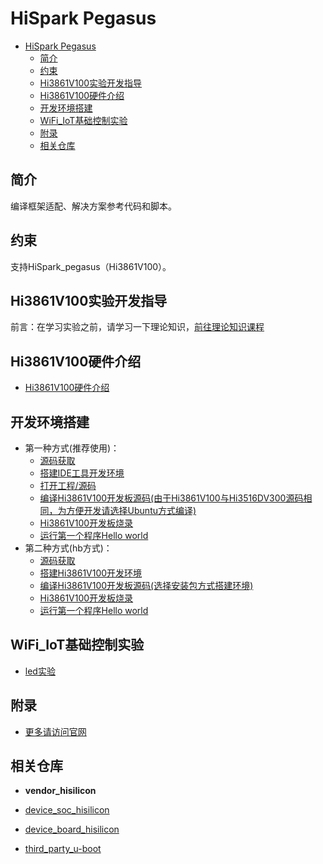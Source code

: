 # HiSpark Pegasus <a name="ZH-CN_TOPIC_0000001130275863"></a>

- [HiSpark Pegasus ](#hispark-pegasus-)
  - [简介](#简介)
  - [约束](#约束)
  - [Hi3861V100实验开发指导](#hi3861v100实验开发指导)
  - [Hi3861V100硬件介绍](#hi3861v100硬件介绍)
  - [开发环境搭建](#开发环境搭建)
  - [WiFi\_IoT基础控制实验](#wifi_iot基础控制实验)
  - [附录](#附录)
  - [相关仓库](#相关仓库)

## 简介<a name="section469617221261"></a>

编译框架适配、解决方案参考代码和脚本。

## 约束<a name="section12212842173518"></a>

支持HiSpark\_pegasus（Hi3861V100）。

## Hi3861V100实验开发指导<a name="ZH-CN_TOPIC_0000001130176841"></a>

前言：在学习实验之前，请学习一下理论知识，[前往理论知识课程](http://developer.huawei.com/consumer/cn/training/course/introduction/C101641968823265204)

## Hi3861V100硬件介绍<a name="section11660541593"></a>

-    [Hi3861V100硬件介绍](https://gitee.com/openharmony/docs/blob/master/zh-cn/device-dev/quick-start/quickstart-appendix-hi3861.md)

## 开发环境搭建<a name="section11660541593"></a>

-    第一种方式(推荐使用)：
     - [源码获取](https://device.harmonyos.com/cn/docs/documentation/guide/sourcecode-acquire-0000001050769927)
     - [搭建IDE工具开发环境](https://device.harmonyos.com/cn/docs/documentation/guide/ide-install-windows-ubuntu-0000001194073744)
     - [打开工程/源码](https://device.harmonyos.com/cn/docs/documentation/guide/open_project-0000001071680043)
     - [编译Hi3861V100开发板源码(由于Hi3861V100与Hi3516DV300源码相同，为方便开发请选择Ubuntu方式编译)](https://device.harmonyos.com/cn/docs/documentation/guide/ide-hi3861v100-compile-0000001192526021)
     - [Hi3861V100开发板烧录](https://device.harmonyos.com/cn/docs/documentation/guide/ide-hi3861-upload-0000001051668683)
     - [运行第一个程序Hello world](https://gitee.com/openharmony/docs/blob/master/zh-cn/device-dev/quick-start/quickstart-ide-3861-helloworld.md)
-    第二种方式(hb方式)：
     - [源码获取](https://gitee.com/openharmony/docs/blob/master/zh-cn/device-dev/quick-start/quickstart-pkg-sourcecode.md)
     - [搭建Hi3861V100开发环境](https://gitee.com/openharmony/docs/tree/master/zh-cn/device-dev/quick-start)
     - [编译Hi3861V100开发板源码(选择安装包方式搭建环境)](https://gitee.com/openharmony/docs/blob/master/zh-cn/device-dev/quick-start/quickstart-pkg-3861-build.md)
     - [Hi3861V100开发板烧录](https://gitee.com/openharmony/docs/blob/master/zh-cn/device-dev/quick-start/quickstart-ide-3861-burn.md)
     - [运行第一个程序Hello world](https://gitee.com/openharmony/docs/blob/master/zh-cn/device-dev/quick-start/quickstart-pkg-3861-helloworld.md)


## WiFi_IoT基础控制实验<a name="section11660541593"></a>

- [led实验](https://gitee.com/openharmony/docs/blob/master/zh-cn/device-dev/guide/device-wlan-led-control.md)

## 附录<a name="section11660541593"></a>

- [更多请访问官网](https://www.hisilicon.com/cn/products/smart-iot/ShortRangeWirelessIOT/Hi3861V100)
## 相关仓库<a name="section641143415335"></a>

- **vendor_hisilicon**

- [device_soc_hisilicon](https://gitee.com/openharmony/device_soc_hisilicon)

- [device_board_hisilicon](https://gitee.com/openharmony/device_board_hisilicon)

- [third_party_u-boot](https://gitee.com/openharmony/third_party_u-boot)

